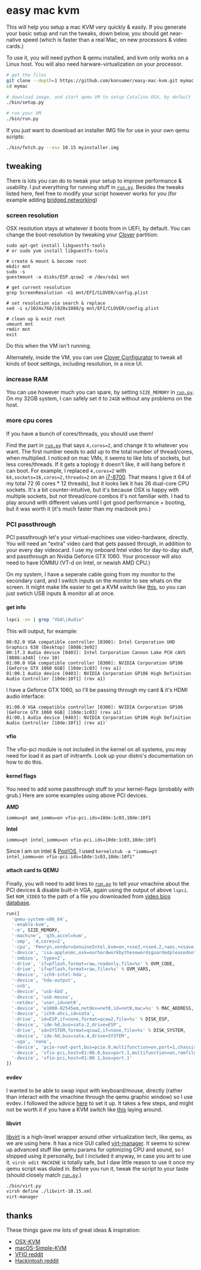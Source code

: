 # easy mac kvm

This will help you setup a mac KVM very quickly & easily. If you generate your basic setup and run the tweaks, down below, you should get near-native speed (which is faster than a real Mac, on new processors & video cards.)

To use it, you will need python & qemu installed, and kvm only works on a Linux host. You will also need harware-virtualization on your processor.

```bash
# get the files
git clone --depth=1 https://github.com/konsumer/easy-mac-kvm.git mymac
cd mymac

# download image, and start qemu VM to setup Catalina OSX, by default
./bin/setup.py

# run your VM
./bin/run.py
```

If you just want to download an installer IMG file for use in your own qemu scripts:

```bash
./bin/fetch.py --osx 10.15 myinstaller.img
```

## tweaking

There is lots you can do to tweak your setup to improve performance & usability.  I put everything for running stuff in [`run.py`](bin/run.py). Besides the tweaks listed here, feel free to modify your script however works for you (for example adding [bridged networking](https://ahelpme.com/linux/howto-do-qemu-full-virtualization-with-bridged-networking/))

### screen resolution

OSX resolution stays at whatever it boots from in UEFI, by default. You can change the boot-resolution by tweaking your [Clover](https://sourceforge.net/projects/cloverefiboot/) partition:

```
sudo apt-get install libguestfs-tools
# or sudo yum install libguestfs-tools

# create & mount & become root
mkdir mnt
sudo -s
guestmount -a disks/ESP.qcow2 -m /dev/sda1 mnt

# get current resolution
grep ScreenResolution -n1 mnt/EFI/CLOVER/config.plist

# set resolution via search & replace
sed -i s/1024x768/1920x1080/g mnt/EFI/CLOVER/config.plist

# clean up & exit root
umount mnt
rmdir mnt
exit
```

Do this when the VM isn't running.

Alternately, inside the VM, you can use [Clover Configurator](https://mackie100projects.altervista.org/download-clover-configurator/) to tweak all kinds of boot settings, including resolution, in a nice UI.


### increase RAM

You can use however much you can spare, by setting `SIZE_MEMORY` in [`run.py`](bin/run.py). On my 32GB system, I can safely set it to `24GB` without any problems on the host.

### more cpu cores

If you have a bunch of cores/threads, you should use them!

Find the part in [`run.py`](bin/run.py) that says `4,cores=2`, and change it to whatever you want. The first number needs to add up to the total number of thread/cores, when multiplied. I noticed on mac VMs, it seems to like lots of sockets, but less cores/threads. If it gets a toplogy it doesn't like, it will hang before it can boot. For example, I replaced `4,cores=2` with `64,sockets=16,cores=2,threads=2` on an [i7-8700](https://ark.intel.com/content/www/us/en/ark/products/126686/intel-core-i7-8700-processor-12m-cache-up-to-4-60-ghz.html). That means I give it 64 of my total 72 (6 cores * 12 threads), but it looks liek it has 26 dual-core CPU sockets. It's a bit counter-intuitive, but it's because OSX is happy with multiple sockets, but not thread/core combos it's not familiar with. I had to play around with different values until I got good performance + booting, but it was worth it (it's much faster than my macbook pro.)

### PCI passthrough

PCI passthrough let's your virtual-machines use video-hardware, directly. You will need an "extra" video card that gets passed through, in addition to your every day videocard. I use my onboard Intel video for day-to-day stuff, and passthrough an Nvidia Geforce GTX 1060. Your processor will also need to have IOMMU (VT-d on Intel, or newish AMD CPU.)

On my system, I have a seperate cable going from my monitor to the secondary card, and I switch inputs on the monitor to see whats on the screen. It might make life easier to get a KVM switch like [this](https://www.amazon.com/gp/product/B07QM6ND7R/), so you can just swtich USB inputs & monitor all at once.

#### get info

```bash
lspci -nn | grep "VGA\|Audio"
```

This will output, for example:

```
00:02.0 VGA compatible controller [0300]: Intel Corporation UHD Graphics 630 (Desktop) [8086:3e92]
00:1f.3 Audio device [0403]: Intel Corporation Cannon Lake PCH cAVS [8086:a348] (rev 10)
01:00.0 VGA compatible controller [0300]: NVIDIA Corporation GP106 [GeForce GTX 1060 6GB] [10de:1c03] (rev a1)
01:00.1 Audio device [0403]: NVIDIA Corporation GP106 High Definition Audio Controller [10de:10f1] (rev a1)
```

I have a Geforce GTX 1060, so I'll be passing through my card & it's HDMI audio interface:

```
01:00.0 VGA compatible controller [0300]: NVIDIA Corporation GP106 [GeForce GTX 1060 6GB] [10de:1c03] (rev a1)
01:00.1 Audio device [0403]: NVIDIA Corporation GP106 High Definition Audio Controller [10de:10f1] (rev a1)`
```

#### vfio

The vfio-pci module is not included in the kernel on all systems, you may need for load it as part of initramfs. Look up your distro's documentation on how to do this.

#### kernel flags

You need to add some passthrough stuff to your kernel-flags (probably with grub.) Here are some examples using above PCI devices.

**AMD**
```
iommu=pt amd_iommu=on vfio-pci.ids=10de:1c03,10de:10f1
```

**Intel**
```
iommu=pt intel_iommu=on vfio-pci.ids=10de:1c03,10de:10f1
```

Since I am on intel & [Pop!OS](https://system76.com/pop), I used `kernelstub -a "iommu=pt intel_iommu=on vfio-pci.ids=10de:1c03,10de:10f1"`

#### attach card to QEMU

Finally, you will need to add lines to [`run.py`](bin/run.py) to tell your vmachine about the PCI devices & disable built-in VGA, again using the output of above `lspci`. Set `ROM_VIDEO` to the path of a file you downloaded from [video bios database](https://www.techpowerup.com/vgabios/).

```py
run([
  'qemu-system-x86_64',
  '-enable-kvm',
  '-m', SIZE_MEMORY,
  '-machine', 'q35,accel=kvm',
  '-smp', '4,cores=2',
  '-cpu', 'Penryn,vendor=GenuineIntel,kvm=on,+sse3,+sse4.2,+aes,+xsave,+avx,+xsaveopt,+xsavec,+xgetbv1,+avx2,+bmi2,+smep,+bmi1,+fma,+movbe,+invtsc',
  '-device', 'isa-applesmc,osk=ourhardworkbythesewordsguardedpleasedontsteal(c)AppleComputerInc',
  '-smbios', 'type=2',
  '-drive', 'if=pflash,format=raw,readonly,file=%s' % OVM_CODE,
  '-drive', 'if=pflash,format=raw,file=%s' % OVM_VARS,
  '-device', 'ich9-intel-hda',
  '-device', 'hda-output',
  '-usb',
  '-device', 'usb-kbd',
  '-device', 'usb-mouse',
  '-netdev', 'user,id=net0',
  '-device', 'e1000-82545em,netdev=net0,id=net0,mac=%s' % MAC_ADDRESS,
  '-device', 'ich9-ahci,id=sata',
  '-drive', 'id=ESP,if=none,format=qcow2,file=%s' % DISK_ESP,
  '-device', 'ide-hd,bus=sata.2,drive=ESP',
  '-drive', 'id=SYSTEM,format=qcow2,if=none,file=%s' % DISK_SYSTEM,
  '-device', 'ide-hd,bus=sata.4,drive=SYSTEM',
  '-vga', 'none',
  '-device', 'pcie-root-port,bus=pcie.0,multifunction=on,port=1,chassis=1,id=port.1',
  '-device', 'vfio-pci,host=01:00.0,bus=port.1,multifunction=on,romfile=%s' % ROM_VIDEO,
  '-device', 'vfio-pci,host=01:00.1,bus=port.1'
])
```

#### evdev

I wanted to be able to swap input with keyboard/mouse, directly (rather than interact with the vmachine through the qemu graphic window) so I use evdev. I followed the advice [here](https://passthroughpo.st/using-evdev-passthrough-seamless-vm-input/) to set it up. It takes a few steps, and might not be worth it if you have a KVM switch like [this](https://www.amazon.com/gp/product/B07QM6ND7R/) laying around.

#### libvirt

[libvirt](https://libvirt.org/) is a high-level wrapper around other virtualization tech, like qemu, as we are using here. It has a nice GUI called [virt-manager](https://virt-manager.org/). It seems to screw up advanced stuff like qemu params for optimizing CPU and sound, so I stopped using it personally, but I included it anyway, in case you ant to use it. `virsh edit MACHINE` is totally safe, but I daw little reason to use it once my qemu script was dialed in. Before you run it, tweak the script to your taste (should closely match [`run.py`](bin/run.py).)

```bash
./bin/virt.py
virsh define ./libvirt-10.15.xml
virt-manager
```


## thanks

These things gave me lots of great ideas & inspiration:

* [OSX-KVM](https://github.com/kholia/OSX-KVM/)
* [macOS-Simple-KVM](https://github.com/foxlet/macOS-Simple-KVM/)
* [VFIO reddit](https://www.reddit.com/r/VFIO/)
* [Hackintosh reddit](https://www.reddit.com/r/hackintosh/)